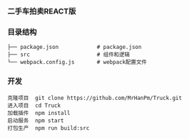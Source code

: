 ### 二手车拍卖REACT版


### 目录结构

```
├── package.json            # package.json
├── src                     # 组件和逻辑
└── webpack.config.js       # webpack配置文件
```


### 开发

```
克隆项目  git clone https://github.com/MrHanPm/Truck.git
进入项目  cd Truck
加载插件  npm install
启动服务  npm start
打包生产  npm run build:src
```
